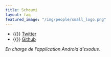 ```yaml
---
title: Schoumi
layout: faq
featured_image: "/img/people/small_logo.png"
---
```

* {{<fa fa-twitter>}} [Twitter](https://twitter.com/schoumi)
* {{<fa fa-github>}} [Github](https://github.com/Schoumi)

*En charge de l’application Android d’εxodus.*
